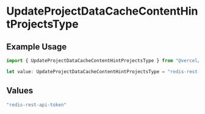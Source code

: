 # UpdateProjectDataCacheContentHintProjectsType

## Example Usage

```typescript
import { UpdateProjectDataCacheContentHintProjectsType } from "@vercel/sdk/models/operations";

let value: UpdateProjectDataCacheContentHintProjectsType = "redis-rest-api-token";
```

## Values

```typescript
"redis-rest-api-token"
```